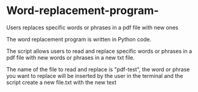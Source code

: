 # Word-replacement-program-

Users replaces specific words or phrases in a pdf file with new ones

The word replacement program is written in Python code.

The script allows users to read and replace specific words or phrases in a pdf file with new words or phrases in a new txt file.

The name of the file to read and replace is "pdf-test", the word or phrase you want to replace will be inserted by the user in the terminal and the script create a new file.txt with the new text
